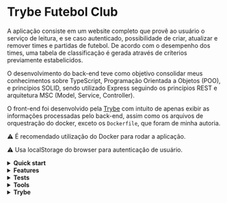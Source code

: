 # Trybe Futebol Club

A aplicação consiste em um website completo que provê ao usuário o serviço de leitura, e se caso autenticado, possibilidade de criar, atualizar e remover times e partidas de futebol. De acordo com o desempenho dos times, uma tabela de classificação é gerada através de críterios previamente estabelicidos.

O desenvolvimento do back-end teve como objetivo consolidar meus conhecimentos sobre TypeScript, Programação Orientada a Objetos (POO), e princípios SOLID, sendo utilizado Express seguindo os princípios REST e arquitetura MSC (Model, Service, Controller).

O front-end foi desenvolvido pela [Trybe](https://www.betrybe.com/) com intuito de apenas exibir as informações processadas pelo back-end, assim como os arquivos de orquestração do docker, exceto os `Dockerfile`, que foram de minha autoria. 

⚠️ É recomendado utilização do Docker para rodar a aplicação.

⚠️ Usa localStorage do browser para autenticação de usuário.

<details>
<summary><strong>Quick start</strong></summary>

<strong>Using Docker</strong>

⚠️ É possível alterar as variáveis de ambiente relacionadas aos containers no diretório `/trybe-futebol-club/app/docker-compose.yml`

⚠️ `npm run compose:up` deve ser executado na raíz projeto!

Clone o repositório, mude para a pasta raíz do projeto e suba os containers:

```bash
git clone git@github.com:pennaor/trybe-futebol-club.git
cd trybe-futebol-club
npm run compose:up
```

<strong>Without Docker</strong>

⚠️ MySQL deve estar sendo executado para o funcionamento da aplicação

⚠️ A versão do Node usada deve ser 16 LTS

⚠️ É possível alterar as variáveis de ambiente em um arquivo `.env` que deve ser criado nos diretórios dos respectivos segmentos da aplicação de acordo com `.env.example` do segmento:

- `/trybe-futebol-club/app/frontend/.env`
- `/trybe-futebol-club/app/backend/.env`

1. Clone o repositório, mude para a pasta raíz do projeto e instale as depedências do front-end e back-end:

```bash
git clone git@github.com:pennaor/trybe-futebol-club.git
cd trybe-futebol-club
npm run postinstall
```

2. Mude para o diretório `app/backend/` e execute `npm start`

```bash
cd app/backend
npm start
```

3. Em outro terminal, mude para o diretório `app/frontend` e execute `npm start`

```bash
cd app/frontend
npm start
```

</details>

<details>
<summary><strong>Features</strong></summary>

- Buscar clubes cadastrados
- Buscar partidas em andamento e partidas finalizadas
- Autenticar usuários cadastrados através do login
- Cadastrar partidas em andamento e atualizar o placar conforme necessidade
- Finalizar partida em andamento
- Criar tabela de classificação dos times ordenada de acordo com desempenho calculado por critérios avaliativos previamente estabelecidos nas modalidades: `home`, `away`, `all`.
 
</details>

<details>
<summary><strong>Tests</strong></summary>

O back-end foi coberto por testes de integração desenvolvidos sob o princípio Test Driven Development (TDD) com as bibliotecas: `Mocha`, `Chai`, `Sinon`.

Os testes podem ser executados com o comando `npm test` configurado no diretório do back-end.

⚠️ Utilizando Docker, é necessário que o comando seja executado no container do back-end!

</details>

<details>
<summary><strong>Tools</strong></summary>
  
- Front-end:
  - [ReactJS](https://reactjs.org/)
  - [Axios](https://axios-http.com/docs/intro)
- Back-end:
  - [TypeScript](https://www.typescriptlang.org/)
  - [ExpressJS](https://expressjs.com/pt-br/)
  - [Sequelize](https://sequelize.org/)
  - [JSON Web Token](https://www.npmjs.com/package/jsonwebtoken)
  - [Joi](https://joi.dev/)
  - [Mocha](https://mochajs.org/)
  - [Chai](https://www.chaijs.com/)
  - [Sinon](https://sinonjs.org/)
- General:
  - [Docker](https://www.docker.com/)
  - [Eslint](https://eslint.org/)

</details>

<details>
<summary><strong>Trybe</strong></summary>

  - São de total autoria da [Trybe](https://www.betrybe.com/):
  	 - Front-end
  	 - Docker-compose
  	 - Regras de Lint
	 - npm scripts

</details>